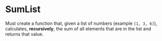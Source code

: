 # SumList

Must create a function that, given a list of numbers (example `[1, 3, 6]`), calculates, **recursively**, the sum of all elements that are in the list and returns that value.
